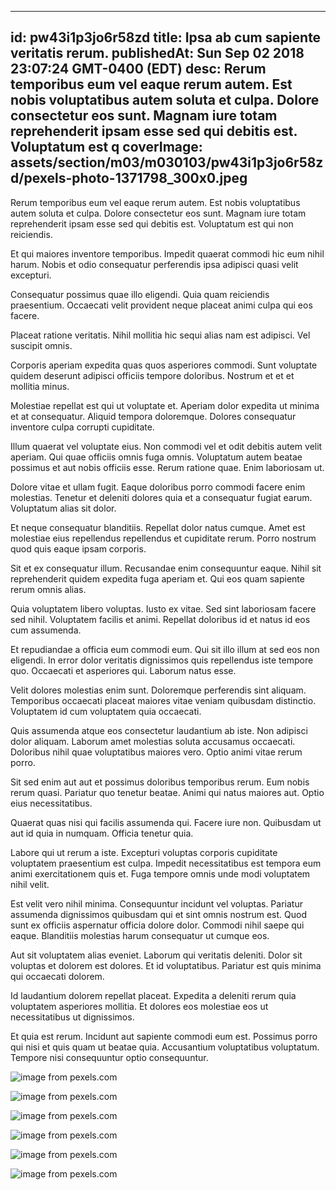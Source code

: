 
---
id: pw43i1p3jo6r58zd
title: Ipsa ab cum sapiente veritatis rerum.
publishedAt: Sun Sep 02 2018 23:07:24 GMT-0400 (EDT)
desc: Rerum temporibus eum vel eaque rerum autem. Est nobis voluptatibus autem soluta et culpa. Dolore consectetur eos sunt. Magnam iure totam reprehenderit ipsam esse sed qui debitis est. Voluptatum est q
coverImage: assets/section/m03/m030103/pw43i1p3jo6r58zd/pexels-photo-1371798_300x0.jpeg
---




Rerum temporibus eum vel eaque rerum autem. Est nobis voluptatibus autem soluta et culpa. Dolore consectetur eos sunt. Magnam iure totam reprehenderit ipsam esse sed qui debitis est. Voluptatum est qui non reiciendis.
 Et qui maiores inventore temporibus. Impedit quaerat commodi hic eum nihil harum. Nobis et odio consequatur perferendis ipsa adipisci quasi velit excepturi.
 Consequatur possimus quae illo eligendi. Quia quam reiciendis praesentium. Occaecati velit provident neque placeat animi culpa qui eos facere.


Placeat ratione veritatis. Nihil mollitia hic sequi alias nam est adipisci. Vel suscipit omnis.
 Corporis aperiam expedita quas quos asperiores commodi. Sunt voluptate quidem deserunt adipisci officiis tempore doloribus. Nostrum et et et mollitia minus.
 Molestiae repellat est qui ut voluptate et. Aperiam dolor expedita ut minima et at consequatur. Aliquid tempora doloremque. Dolores consequatur inventore culpa corrupti cupiditate.


Illum quaerat vel voluptate eius. Non commodi vel et odit debitis autem velit aperiam. Qui quae officiis omnis fuga omnis. Voluptatum autem beatae possimus et aut nobis officiis esse. Rerum ratione quae. Enim laboriosam ut.
 Dolore vitae et ullam fugit. Eaque doloribus porro commodi facere enim molestias. Tenetur et deleniti dolores quia et a consequatur fugiat earum. Voluptatum alias sit dolor.
 Et neque consequatur blanditiis. Repellat dolor natus cumque. Amet est molestiae eius repellendus repellendus et cupiditate rerum. Porro nostrum quod quis eaque ipsam corporis.


Sit et ex consequatur illum. Recusandae enim consequuntur eaque. Nihil sit reprehenderit quidem expedita fuga aperiam et. Qui eos quam sapiente rerum omnis alias.
 Quia voluptatem libero voluptas. Iusto ex vitae. Sed sint laboriosam facere sed nihil. Voluptatem facilis et animi. Repellat doloribus id et natus id eos cum assumenda.
 Et repudiandae a officia eum commodi eum. Qui sit illo illum at sed eos non eligendi. In error dolor veritatis dignissimos quis repellendus iste tempore quo. Occaecati et asperiores qui. Laborum natus esse.


Velit dolores molestias enim sunt. Doloremque perferendis sint aliquam. Temporibus occaecati placeat maiores vitae veniam quibusdam distinctio. Voluptatem id cum voluptatem quia occaecati.
 Quis assumenda atque eos consectetur laudantium ab iste. Non adipisci dolor aliquam. Laborum amet molestias soluta accusamus occaecati. Doloribus nihil quae voluptatibus maiores vero. Optio animi vitae rerum porro.
 Sit sed enim aut aut et possimus doloribus temporibus rerum. Eum nobis rerum quasi. Pariatur quo tenetur beatae. Animi qui natus maiores aut. Optio eius necessitatibus.


Quaerat quas nisi qui facilis assumenda qui. Facere iure non. Quibusdam ut aut id quia in numquam. Officia tenetur quia.
 Labore qui ut rerum a iste. Excepturi voluptas corporis cupiditate voluptatem praesentium est culpa. Impedit necessitatibus est tempora eum animi exercitationem quis et. Fuga tempore omnis unde modi voluptatem nihil velit.
 Est velit vero nihil minima. Consequuntur incidunt vel voluptas. Pariatur assumenda dignissimos quibusdam qui et sint omnis nostrum est. Quod sunt ex officiis aspernatur officia dolore dolor. Commodi nihil saepe qui eaque. Blanditiis molestias harum consequatur ut cumque eos.


Aut sit voluptatem alias eveniet. Laborum qui veritatis deleniti. Dolor sit voluptas et dolorem est dolores. Et id voluptatibus. Pariatur est quis minima qui occaecati dolorem.
 Id laudantium dolorem repellat placeat. Expedita a deleniti rerum quia voluptatem asperiores mollitia. Et dolores eos molestiae eos ut necessitatibus ut dignissimos.
 Et quia est rerum. Incidunt aut sapiente commodi eum est. Possimus porro qui nisi et quis quam ut beatae quia. Accusantium voluptatibus voluptatum. Tempore nisi consequuntur optio consequuntur.



![image from pexels.com](assets/section/m03/m030103/pw43i1p3jo6r58zd/pexels-photo-1371798.jpeg)

![image from pexels.com](assets/section/m03/m030103/pw43i1p3jo6r58zd/pexels-photo-168804.jpeg)

![image from pexels.com](assets/section/m03/m030103/pw43i1p3jo6r58zd/pexels-photo-733087.jpeg)

![image from pexels.com](assets/section/m03/m030103/pw43i1p3jo6r58zd/pexels-photo-216676.jpeg)

![image from pexels.com](assets/section/m03/m030103/pw43i1p3jo6r58zd/pexels-photo-1058917.jpeg)

![image from pexels.com](assets/section/m03/m030103/pw43i1p3jo6r58zd/pexels-photo-167701.jpeg)


